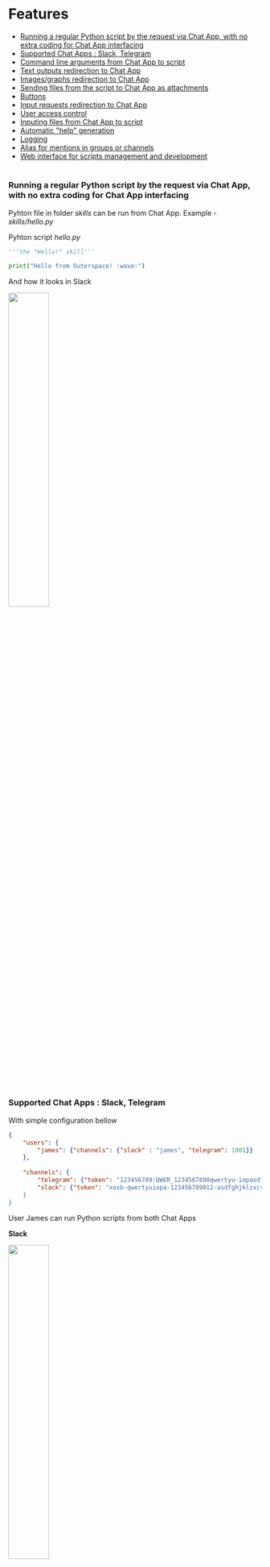 
# Features

- [Running a regular Python script by the request via Chat App, with no extra coding for Chat App interfacing](#running-a-regular-python-script-by-the-request-via-chat-app-with-no-extra-coding-for-chat-app-interfacing)
- [Supported Chat Apps : Slack, Telegram](#supported-chat-apps--slack-telegram)
- [Command line arguments from Chat App to script](#command-line-arguments-from-chat-app-to-script)
- [Text outputs redirection to Chat App](#text-outputs-redirection-to-chat-app)
- [Images/graphs redirection to Chat App](#imagesgraphs-redirection-to-chat-app)
- [Sending files from the script to Chat App as attachments](#sending-files-from-the-script-to-chat-app-as-attachments)
- [Buttons](#buttons)
- [Input requests redirection to Chat App](#input-requests-redirection-to-chat-app)
- [User access control](#user-access-control)
- [Inputing files from Chat App to script](#inputing-files-from-chat-app-to-script)
- [Automatic "help" generation](#automatic-help-generation)
- [Logging](#logging)
- [Alias for mentions in groups or channels](#alias-for-mentions-in-groups-or-channels)
- [Web interface for scripts management and development](#web-interface-for-scripts-management-and-development)

# 

### Running a regular Python script by the request via Chat App, with no extra coding for Chat App interfacing

Pyhton file in folder *skills* can be run from Chat App. 
Example - *skills/hello.py*

Pyhton script *hello.py*

```python
'''the "Hello!" skill'''

print("Hello from Outerspace! :wave:")
```
 
And how it looks in Slack

<img src="images/hello.png" width="40%" hight="40%">

#

### Supported Chat Apps : Slack, Telegram

With simple configuration bellow

```json
{ 
    "users": {
        "james": {"channels": {"slack" : "james", "telegram": 1001}}
    },
    
    "channels": {
        "telegram": {"token": "123456789:QWER_1234567890qwertyu-iopasdfghjklz"},
        "slack": {"token": "xoxb-qwertyuiopa-123456789012-asdfghjklzxcvbnm123456}
    }
}
```

User James can run Python scripts from both Chat Apps 

**Slack**

<img src="images/hello.png" width="40%" hight="40%"> 

**Telegram**

<img src="images/hello_t.png" width="50%" hight="50%">

#

### Command line arguments from Chat App to script

Everything you passed after script name in Chat App can be accessed as usual for Python via sys.argv.

Example - calculator in chat, with usage "calc 100*64 - (3000\*0.75 + 100)\*12".

Script *skills/calc.py*

```python
'''calculation skill, an example - "calc 100*64 - (3000*0.75 + 100)*12"'''
import sys
import re

expression = ' '.join(sys.argv[1:])

not_allowed_symbols = re.findall('[^0-9)(*\-+./ ]',expression)

if len(not_allowed_symbols) != 0:
    print("only symbols 0-9 . - + / * () are allowed")
    sys.exit()

try:    
    res = eval(expression)
    print(res)
    
except ZeroDivisionError:
    print("oops.. divided by zero")

except Exception as e:
    print("your expression seems incorrect")
````

Usage

<img src="images/calc.png" width="50%" hight="50%"> 

#

### Text outputs redirection to Chat App

As we showed in previous examples all *outputs* are redirected to Chat App.

#

### Images/graphs redirection to Chat App

You just use the habitual Python modules for showing images, we do magic to interface these modules with Chat App.

Example 1 - `Image`, *skills/iss.py*

```python
'''some data about International Space Station'''
from urllib.request import urlopen
from PIL import Image

commands = sys.argv

if "look" in commands:
    wiki_page = urlopen("https://en.wikipedia.org/wiki/International_Space_Station").read().decode()
    first_image = urlopen('https:'+re.findall('src="(//upload.wikimedia.org/wikipedia.+?\.jpg)"',wiki_page)[0])
    image = Image.open(first_image)
    image.show()
```

<img src="images/iss_look.png" width="50%" hight="50%"> 

Example 2 - `matplotlib`, *skills/sin.py*

```python
'''sine graph'''
import matplotlib.pyplot as plt
import numpy as np

x = np.linspace(0.1, 2 * np.pi)
y = np.sin(x)

plt.stem(x, y)
plt.show()
```

<img src="images/matplotlib.png" width="60%" hight="60%"> 

#

### Sending files from the script to Chat App as attachments

We've empowered the `print` function with the ability to output files as an attachment. Here is the example - *skills/patents.py*

```python
'''NASA patents list'''
from urllib.request import urlopen

data = urlopen("https://data.nasa.gov/api/views/gquh-watm/rows.csv?accessType=DOWNLOAD").read().decode()

print({"nasa_patents.csv":data})
```

The syntax is `print({"filename.ext": "file content, string or bytes"})`

In Slack it looks like

<img src="images/patents.png" width="100%" hight="100%"> 

#

### Buttons

To use the buttons in Slack you need to configure "Request URL" in "Interactive Components" settings of your Slack App.
Read [here](config.md#slack-interactive-components-buttons) for more info.

For buttons in Telegram there is no additional settings.

To show buttons in Chat App just do it as follow.

Example - *skills/buttons.py*

```python
'''shows the buttons'''

print({'buttons':['get all things done', 'stop the world', 'take a breath']})

choice = input('your choice?')

if len(choice) > 0: 
    print(choice + ' is great choice!')
else:
    print('not to choose is also a choice')
```

In Slack it looks like

<img src="images/buttons.png" width="50%" hight="50%"> 

#

### Input requests redirection to Chat App

All input requests in your script will be satisfied from Chat App.
In the example bellow we request time interval to average International Space Station speed.

Example - *skills/iss.py*

```python
'''some data about International Space Station'''
from urllib.request import urlopen
import json

commands = sys.argv

if "speed" in commands:
    
    from math import sin, cos, sqrt, atan2, radians
    
    if "average" in commands:
        answer = input("what time interval? (in minutes)")
        try:
            measure_interval = 60*int(answer)
        except:
            print("didn't get you")
            sys.exit()
    else:
        measure_interval = 1 # sec
    
    data = json.loads(urlopen("http://api.open-notify.org/iss-now.json").read())['iss_position']
    lat1 = radians(float(data['latitude']))
    lon1 = radians(float(data['longitude']))
    
    if measure_interval >= 60 : print("ok, I'll send you result ...")
    time.sleep(measure_interval)
    
    data = json.loads(urlopen("http://api.open-notify.org/iss-now.json").read())['iss_position']
    lat2 = radians(float(data['latitude']))
    lon2 = radians(float(data['longitude']))
    
    # approximate radius of earth in km
    R = 6373.0

    dlon = lon2 - lon1
    dlat = lat2 - lat1

    a = sin(dlat / 2)**2 + cos(lat1) * cos(lat2) * sin(dlon / 2)**2
    c = 2 * atan2(sqrt(a), sqrt(1 - a))

    distance = R * c
    speed = distance/measure_interval
    
    print('*ISS speed* : '+str(round(speed,2)) + ' km/s')
```

In Slack it looks like

<img src="images/iss_speed_average.png" width="50%" hight="50%"> 

#

### User access control

We use subfolders to manage access to scripts.
Let's see the example.

Folders structure:

```
|-- skills
    |-- hello.py
    |-- iss.py
    |-- admin
        |-- logs.py
```

Config file, pay attenton to James `groups`:
```json
{
    "users": {
        "james": {"groups":["admin"], "channels": {"slack" : "james"}},
        "john": {"channels": {"slack": "john"}}
    },
    
    "channels": {
        "slack": {"token": "xoxb-qwertyuiopa-123456789012-asdfghjklzxcvbnm123456"}
    }
}
```

As you can guess James has access to script `logs.py` but John doesn't.

#

### Inputing files from Chat App to script

We've empowered the `input` function with the ability to input files from a message attachment.
`input` returs file in structure `{"filename" : "binary content"}`
 
 Here is the example - *skills/admin/add.py*
 
```python
'''add a script to skills'''

data = input('drop me the script')

if type(data) is dict:
    file_name = list(data.keys())[0]
    data = data[file_name]
    
    f = open('../'+file_name, "wb")
    f.write(data)
    f.close()
    
    print('done')
else:
    print('i was waiting for a text file')
```

In Slack it looks like

<img src="images/add_skill.png" width="50%" hight="50%"> 

#

### Automatic "help" generation

Firs string literal with triple quotes in your scripts is used to generate skills description.
The command to see it is - `skills` or `help`.

Example

*skills/hello.py*
```python
'''the "Hello!" skill'''

print("Hello from Outerspace! :wave:")
```

*skills/iss.py*
```python
'''some data about International Space Station'''
from urllib.request import urlopen
from PIL import Image

commands = sys.argv

if "look" in commands:
    wiki_page = urlopen("https://en.wikipedia.org/wiki/International_Space_Station").read().decode()
    first_image = urlopen('https:'+re.findall('src="(//upload.wikimedia.org/wikipedia.+?\.jpg)"',wiki_page)[0])
    image = Image.open(first_image)
    image.show()
```

In Slack description looks like

<img src="images/skills_help.png" width="50%" hight="50%"> 

<img src="images/help.png" width="50%" hight="50%"> 

#

### Logging

The logs are saved in folder *logs*. By default logs rotation is used with maximum 20 files 1 MB each.  

Here is the log records example
```
2019-09-09 12:04:03,990 - channel=slack,id=james,user=james,msg=iss look,action=run skill,skill=iss
2019-09-09 12:09:06,551 - channel=slack,id=james,user=james,msg=sin,action=run skill,skill=sin
```

#

### Alias and mention in groups or channels

In channels or groups, you can send message to your helper by mentioning it in message, for example

<img src="images/mention.png" width="30%" hight="30%">

or you can add alias in channel config (any simbol, ">" in our example)

```json
{
    "users": {
        "james": {"channels": {"slack" : "james"}},
    },
    
    "channels": {
        "slack": {"alias":">", "token": "xoxb-qwertyuiopa-123456789012-asdfghjklzxcvbnm123456"}
    }
}
```

and use this alias

<img src="images/alias.png" width="40%" hight="40%">

#

### Web interface for scripts management and development

For your convenience, we added a web-based user interface to manage, develop ... play with scripts. If you ever heard about Jupyter that should be good news - our web interface is JupyterLab. If you haven't hear that is a good chance to try it.

Command to get link to web interface is `pub`. User must be in publishers list in the config, look the config example bellow, and more details [here](https://github.com/skillpub/collaboration/blob/master/docs/config.md#publishers).
 
 <img src="images/pub.png" width="100%" hight="100%">

In this example "server-01p.nasa.com" is what we can get as a default hostname of the machine you run Skillpub on. If you need to change it add to the config `"jupyter":{"host":"your hostname or IP"}`.

Example

```json
{
    "users": {
        "james": {"channels": {"slack" : "james"}},
    },
    
    "channels": {
        "slack": {"token": "xoxb-qwertyuiopa-123456789012-asdfghjklzxcvbnm123456"}
    },
    
    "publishers": ["james"],
    
    "jupyter": {"host": "helper.nasa.com"}
}
```

Jupyter is nice tool, you'll see this.

<img src="images/jupyter.png" width="100%" hight="100%">
